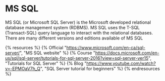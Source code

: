 # MS SQL

MS SQL (or Microsoft SQL Server) is the Microsoft developed relational database management system (RDBMS). MS SQL uses the T-SQL (Transact-SQL) query language to interact with the relational databases. There are many different versions and editions available of MS SQL

{% resources %}
  {% Official "https://www.microsoft.com/en-ca/sql-server/", "MS SQL website" %}
  {% Course "https://docs.microsoft.com/en-us/sql/sql-server/tutorials-for-sql-server-2016?view=sql-server-ver15", "Tutorials for SQL Server" %}
  {% Blog "https://www.youtube.com/watch?v=-EPMOaV7h_Q", "SQL Server tutorial for beginners" %}
{% endresources %}
